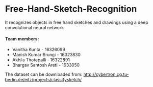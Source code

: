 # Free-Hand-Sketch-Recognition
It recognizes objects in free hand sketches and drawings using a deep convolutional neural network

#### Team members:
* Vanitha Kunta - 16326099
* Manish Kumar Brungi - 16323830
* Akhila Thotapalli - 16322891
* Bhargav Santosh Areti - 1633050

The dataset can be downloaded from:
http://cybertron.cg.tu-berlin.de/eitz/projects/classifysketch/
